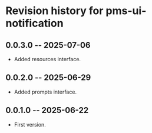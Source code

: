 # Revision history for pms-ui-notification

## 0.0.3.0 -- 2025-07-06

* Added resources interface.

## 0.0.2.0 -- 2025-06-29

* Added prompts interface.

## 0.0.1.0 -- 2025-06-22

* First version.

